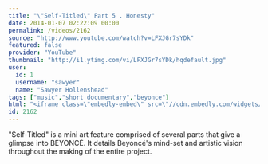 ```yaml
---
title: "\"Self-Titled\" Part 5 . Honesty"
date: 2014-01-07 02:22:09 00:00
permalink: /videos/2162
source: "http://www.youtube.com/watch?v=LFXJGr7sYDk"
featured: false
provider: "YouTube"
thumbnail: "http://i1.ytimg.com/vi/LFXJGr7sYDk/hqdefault.jpg"
user:
  id: 1
  username: "sawyer"
  name: "Sawyer Hollenshead"
tags: ["music","short documentary","beyonce"]
html: "<iframe class=\"embedly-embed\" src=\"//cdn.embedly.com/widgets/media.html?src=http%3A%2F%2Fwww.youtube.com%2Fembed%2FLFXJGr7sYDk%3Fwmode%3Dtransparent%26feature%3Doembed&url=http%3A%2F%2Fwww.youtube.com%2Fwatch%3Fv%3DLFXJGr7sYDk&image=http%3A%2F%2Fi1.ytimg.com%2Fvi%2FLFXJGr7sYDk%2Fhqdefault.jpg&key=950020ba825211e1a0764040d3dc5c07&type=text%2Fhtml&schema=youtube\" width=\"854\" height=\"480\" scrolling=\"no\" frameborder=\"0\" allowfullscreen></iframe>"
id: 2162
---
```


"Self-Titled" is a mini art feature comprised of several parts that give a glimpse into BEYONCÉ. It details Beyoncé's mind-set and artistic vision throughout the making of the entire project.